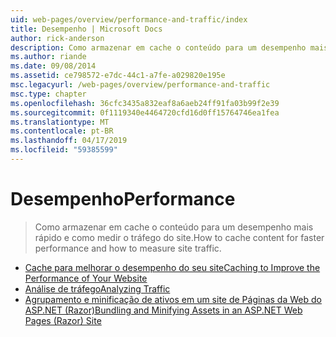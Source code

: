```yaml
---
uid: web-pages/overview/performance-and-traffic/index
title: Desempenho | Microsoft Docs
author: rick-anderson
description: Como armazenar em cache o conteúdo para um desempenho mais rápido e como medir o tráfego do site.
ms.author: riande
ms.date: 09/08/2014
ms.assetid: ce798572-e7dc-44c1-a7fe-a029820e195e
msc.legacyurl: /web-pages/overview/performance-and-traffic
msc.type: chapter
ms.openlocfilehash: 36cfc3435a832eaf8a6aeb24ff91fa03b99f2e39
ms.sourcegitcommit: 0f1119340e4464720cfd16d0ff15764746ea1fea
ms.translationtype: MT
ms.contentlocale: pt-BR
ms.lasthandoff: 04/17/2019
ms.locfileid: "59385599"
---
```

# <a name="performance"></a><span data-ttu-id="72076-103">Desempenho</span><span class="sxs-lookup"><span data-stu-id="72076-103">Performance</span></span>

> <span data-ttu-id="72076-104">Como armazenar em cache o conteúdo para um desempenho mais rápido e como medir o tráfego do site.</span><span class="sxs-lookup"><span data-stu-id="72076-104">How to cache content for faster performance and how to measure site traffic.</span></span>


- [<span data-ttu-id="72076-105">Cache para melhorar o desempenho do seu site</span><span class="sxs-lookup"><span data-stu-id="72076-105">Caching to Improve the Performance of Your Website</span></span>](15-caching-to-improve-the-performance-of-your-website.md)
- [<span data-ttu-id="72076-106">Análise de tráfego</span><span class="sxs-lookup"><span data-stu-id="72076-106">Analyzing Traffic</span></span>](14-analyzing-traffic.md)
- [<span data-ttu-id="72076-107">Agrupamento e minificação de ativos em um site de Páginas da Web do ASP.NET (Razor)</span><span class="sxs-lookup"><span data-stu-id="72076-107">Bundling and Minifying Assets in an ASP.NET Web Pages (Razor) Site</span></span>](bundling-and-minifying-assets-in-an-aspnet-web-pages-razor-site.md)
